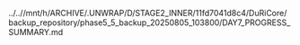 ../..//mnt/h/ARCHIVE/.UNWRAP/D/STAGE2_INNER/11fd7041d8c4/DuRiCore/backup_repository/phase5_5_backup_20250805_103800/DAY7_PROGRESS_SUMMARY.md